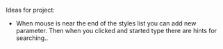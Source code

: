 Ideas for project:
- When mouse is near the end of the styles list you can add new parameter. Then when you clicked and started type there are hints for searching..